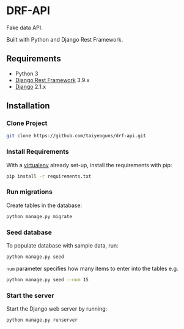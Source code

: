 # DRF-API

Fake data API.

Built with Python and Django Rest Framework.

## Requirements

- Python 3
- [Django Rest Framework](https://www.django-rest-framework.org/) 3.9.x
- [Django](https://www.djangoproject.com/) 2.1.x

## Installation

### Clone Project

```sh
git clone https://github.com/taiyeoguns/drf-api.git
```

### Install Requirements

With a [virtualenv](https://virtualenv.pypa.io/) already set-up, install the requirements with pip:

```sh
pip install -r requirements.txt
```

### Run migrations

Create tables in the database:

```sh
python manage.py migrate
```

### Seed database

To populate database with sample data, run:

```sh
python manage.py seed
```

`num` parameter specifies how many items to enter into the tables e.g.

```sh
python manage.py seed --num 15
```

### Start the server

Start the Django web server by running:

```sh
python manage.py runserver
```
